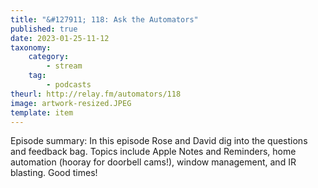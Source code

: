```yaml
---
title: "&#127911; 118: Ask the Automators"
published: true
date: 2023-01-25-11-12
taxonomy:
    category:
        - stream
    tag:
        - podcasts
theurl: http://relay.fm/automators/118
image: artwork-resized.JPEG
template: item
---
```


Episode summary: In this episode Rose and David dig into the questions and feedback bag. Topics include Apple Notes and Reminders, home automation (hooray for doorbell cams!), window management, and IR blasting. Good times!
